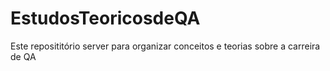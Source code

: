 # EstudosTeoricosdeQA
Este reposititório server para organizar conceitos e teorias sobre a carreira de QA
